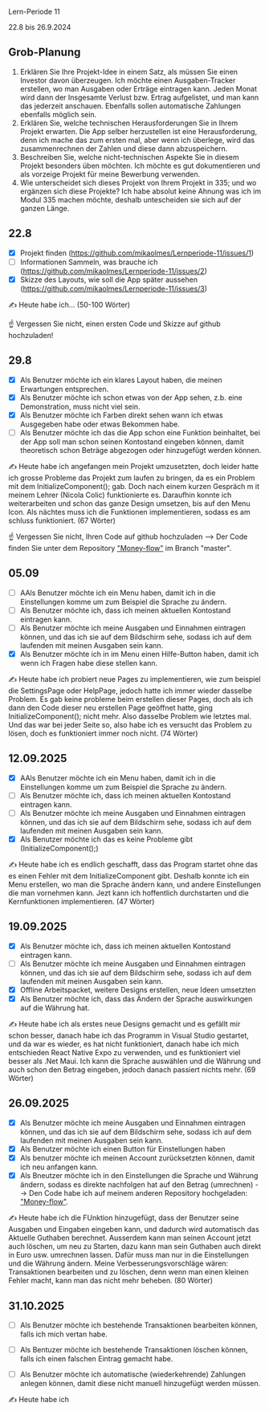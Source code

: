  Lern-Periode 11

22.8 bis 26.9.2024

## Grob-Planung

1. Erklären Sie Ihre Projekt-Idee in einem Satz, als müssen Sie einen Investor davon überzeugen.
   Ich möchte einen Ausgaben-Tracker erstellen, wo man Ausgaben oder Erträge eintragen kann. Jeden Monat wird dann der Insgesamte Verlust bzw. Ertrag aufgelistet, und man kann das jederzeit anschauen. Ebenfalls sollen automatische Zahlungen ebenfalls möglich sein.
2. Erklären Sie, welche technischen Herausforderungen Sie in Ihrem Projekt erwarten.
   Die App selber herzustellen ist eine Herausforderung, denn ich mache das zum ersten mal, aber wenn ich überlege, wird das zusammenrechnen der Zahlen und diese dann abzuspeichern.
3. Beschreiben Sie, welche nicht-technischen Aspekte Sie in diesem Projekt besonders üben möchten.
  Ich möchte es gut dokumentieren und als vorzeige Projekt für meine Bewerbung verwenden.
4. Wie unterscheidet sich dieses Projekt von Ihrem Projekt in 335; und wo ergänzen sich diese Projekte?
   Ich habe absolut keine Ahnung was ich im Modul 335 machen möchte, deshalb untescheiden sie sich auf der ganzen Länge.

## 22.8

- [X] Projekt finden (https://github.com/mikaolmes/Lernperiode-11/issues/1)
- [ ] Informationen Sammeln, was brauche ich (https://github.com/mikaolmes/Lernperiode-11/issues/2)
- [X] Skizze des Layouts, wie soll die App später aussehen (https://github.com/mikaolmes/Lernperiode-11/issues/3)

✍️ Heute habe ich... (50-100 Wörter)

☝️ Vergessen Sie nicht, einen ersten Code und Skizze auf github hochzuladen!

## 29.8

- [X] Als Benutzer möchte ich ein klares Layout haben, die meinen Erwartungen entsprechen.
- [X] Als Benutzer möchte ich schon etwas von der App sehen, z.b. eine Demonstration, muss nicht viel sein.
- [X] Als Benutzer möchte ich Farben direkt sehen wann ich etwas Ausgegeben habe oder etwas Bekommen habe.
- [ ] Als Benutzer möchte ich das die App schon eine Funktion beinhaltet, bei der App soll man schon seinen Kontostand eingeben können, damit theoretisch schon Beträge abgezogen oder hinzugefügt werden können.

✍️ Heute habe ich angefangen mein Projekt umzusetzten, doch leider hatte ich grosse Probleme das Projekt zum laufen zu bringen, da es ein Problem mit dem InitializeComponent(); gab. Doch nach einem kurzen Gespräch m it meinem Lehrer (Nicola Colic) funktionierte es. Daraufhin konnte ich weiterarbeiten und schon das ganze Design umsetzen, bis auf den Menu Icon. Als nächtes muss ich die Funktionen implementieren, sodass es am schluss funktioniert. (67 Wörter)

☝️ Vergessen Sie nicht, Ihren Code auf github hochzuladen --> Der Code finden Sie unter dem Repository ["Money-flow"](https://github.com/mikaolmes/money-flow) im Branch "master".

## 05.09

- [ ] AAls Benutzer möchte ich ein Menu haben, damit ich in die Einstellungen komme um zum Beispiel die Sprache zu ändern.
- [ ] Als Benutzer möchte ich, dass ich meinen aktuellen Kontostand eintragen kann.
- [ ] Als Benutzer möchte ich meine Ausgaben und Einnahmen eintragen können, und das ich sie auf dem Bildschirm sehe, sodass ich auf dem laufenden mit meinen Ausgaben sein kann.
- [X] Als Benutzer möchte ich in im Menu einen Hilfe-Button haben, damit ich wenn ich Fragen habe diese stellen kann.

✍️ Heute habe ich probiert neue Pages zu implementieren, wie zum beispiel die SettingsPage oder HelpPage, jedoch hatte ich immer wieder dasselbe Problem. Es gab keine probleme beim erstellen dieser Pages, doch als ich dann den Code dieser neu erstellen Page geöffnet hatte, ging InitializeComponent(); nicht mehr. Also dasselbe Problem wie letztes mal. Und das war bei jeder Seite so, also habe ich es versucht das Problem zu lösen, doch es funktioniert immer noch nicht. (74 Wörter)

## 12.09.2025

- [X] AAls Benutzer möchte ich ein Menu haben, damit ich in die Einstellungen komme um zum Beispiel die Sprache zu ändern.
- [ ] Als Benutzer möchte ich, dass ich meinen aktuellen Kontostand eintragen kann.
- [ ] Als Benutzer möchte ich meine Ausgaben und Einnahmen eintragen können, und das ich sie auf dem Bildschirm sehe, sodass ich auf dem laufenden mit meinen Ausgaben sein kann.
- [X] Als Benutzer möchte ich das es keine Probleme gibt (InitializeComponent();)

✍️ Heute habe ich es endlich geschafft, dass das Program startet ohne das es einen Fehler mit dem InitializeComponent gibt. Deshalb konnte ich ein Menu erstellen, wo man die Sprache ändern kann, und andere Einstellungen die man vornehmen kann. Jezt kann ich hoffentlich durchstarten und die Kernfunktionen implementieren. (47 Wörter)

## 19.09.2025
- [X] Als Benutzer möchte ich, dass ich meinen aktuellen Kontostand eintragen kann.
- [ ] Als Benutzer möchte ich meine Ausgaben und Einnahmen eintragen können, und das ich sie auf dem Bildschirm sehe, sodass ich auf dem laufenden mit meinen Ausgaben sein kann.
- [X] Offline Arbeitspacket, weitere Designs erstellen, neue Ideen umsetzten
- [X] Als Benutzer möchte ich, dass das Ändern der Sprache auswirkungen auf die Währung hat.

✍️ Heute habe ich als erstes neue Designs gemacht und es gefällt mir schon besser, danach habe ich das Programm in Visual Studio gestartet, und da war es wieder, es hat nicht funktioniert, danach habe ich mich entschieden React Native Expo zu verwenden, und es funktioniert viel besser als .Net Maui. Ich kann die Sprache auswählen und die Währung und auch schon den Betrag eingeben, jedoch danach passiert nichts mehr. (69 Wörter)

## 26.09.2025
- [X] Als Benutzer möchte ich meine Ausgaben und Einnahmen eintragen können, und das ich sie auf dem Bildschirm sehe, sodass ich auf dem laufenden mit meinen Ausgaben sein kann.
- [X] Als Benutzer möchte ich einen Button für Einstellungen haben
- [X] Als benutzer möchte ich meinen Account zurücksetzten können, damit ich neu anfangen kann.
- [X] Als Bneutzer möchte ich in den Einstellungen die Sprache und Währung ändern, sodass es direkte nachfolgen hat auf den Betrag (umrechnen)
--> Den Code habe ich auf meinem anderen Repository hochgeladen: ["Money-flow"](https://github.com/mikaolmes/money-flow).

✍️ Heute habe ich die FUnktion hinzugefügt, dass der Benutzer seine Ausgaben und Eingaben eingeben kann, und dadurch wird automatisch das Aktuelle Guthaben berechnet. Ausserdem kann man seinen Account jetzt auch löschen, um neu zu Starten, dazu kann man sein Guthaben auch direkt in Euro usw. umrechnen lassen. Dafür muss man nur in die Einstellungen und die Währung ändern. Meine Verbesserungsvorschläge wären: Transaktionen bearbeiten und zu löschen, denn wenn man einen kleinen Fehler macht, kann man das nicht mehr beheben. (80 Wörter)


## 31.10.2025
- [ ] Als Benutzer möchte ich bestehende Transaktionen bearbeiten können, falls ich mich vertan habe.
- [ ] Als Bentuzer möchte ich bestehende Transaktionen löschen können, falls ich einen falschen Eintrag gemacht habe.
- [ ] Als Benutzer möchte ich automatische (wiederkehrende) Zahlungen anlegen können, damit diese nicht manuell hinzugefügt werden müssen.


✍️ Heute habe ich


